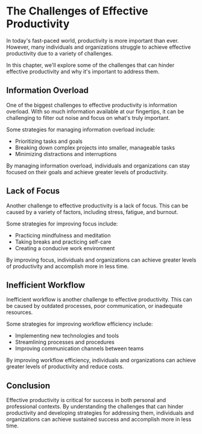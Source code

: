 The Challenges of Effective Productivity
======================================================

In today's fast-paced world, productivity is more important than ever. However, many individuals and organizations struggle to achieve effective productivity due to a variety of challenges.

In this chapter, we'll explore some of the challenges that can hinder effective productivity and why it's important to address them.

Information Overload
--------------------

One of the biggest challenges to effective productivity is information overload. With so much information available at our fingertips, it can be challenging to filter out noise and focus on what's truly important.

Some strategies for managing information overload include:

* Prioritizing tasks and goals
* Breaking down complex projects into smaller, manageable tasks
* Minimizing distractions and interruptions

By managing information overload, individuals and organizations can stay focused on their goals and achieve greater levels of productivity.

Lack of Focus
-------------

Another challenge to effective productivity is a lack of focus. This can be caused by a variety of factors, including stress, fatigue, and burnout.

Some strategies for improving focus include:

* Practicing mindfulness and meditation
* Taking breaks and practicing self-care
* Creating a conducive work environment

By improving focus, individuals and organizations can achieve greater levels of productivity and accomplish more in less time.

Inefficient Workflow
--------------------

Inefficient workflow is another challenge to effective productivity. This can be caused by outdated processes, poor communication, or inadequate resources.

Some strategies for improving workflow efficiency include:

* Implementing new technologies and tools
* Streamlining processes and procedures
* Improving communication channels between teams

By improving workflow efficiency, individuals and organizations can achieve greater levels of productivity and reduce costs.

Conclusion
----------

Effective productivity is critical for success in both personal and professional contexts. By understanding the challenges that can hinder productivity and developing strategies for addressing them, individuals and organizations can achieve sustained success and accomplish more in less time.
